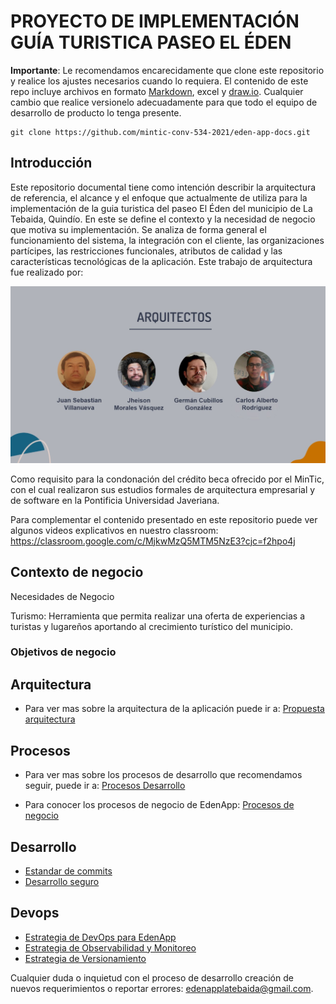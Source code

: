 # PROYECTO DE IMPLEMENTACIÓN GUÍA TURISTICA PASEO EL ÉDEN

**Importante**: Le recomendamos encarecidamente que clone este repositorio y realice los ajustes necesarios cuando lo requiera. El contenido de este repo incluye archivos en formato [Markdown](https://www.markdownguide.org/), excel y [draw.io](https://draw.io). Cualquier cambio que realice versionelo adecuadamente para que todo el equipo de desarrollo de producto lo tenga presente.

```
git clone https://github.com/mintic-conv-534-2021/eden-app-docs.git
```

## Introducción

Este repositorio documental tiene como intención describir la arquitectura de referencia, el alcance y el enfoque que actualmente de utiliza para la implementación de la guia turistica del paseo El Éden del municipio de La Tebaida, Quindío. En este se define el contexto y la necesidad de negocio que motiva su implementación. Se analiza de forma general el funcionamiento del sistema, la integración con el cliente, las organizaciones partícipes, las restricciones funcionales, atributos de calidad y las características tecnológicas de la aplicación. Este trabajo de arquitectura fue realizado por:

![alt text](./assets/arquitectonicosiv.jpeg?raw=true)

Como requisito para la condonación del crédito beca ofrecido por el MinTic, con el cual realizaron sus estudios formales de arquitectura empresarial y de software en la Pontificia Universidad Javeriana.

Para complementar el contenido presentado en este repositorio puede ver algunos videos explicativos en nuestro classroom: https://classroom.google.com/c/MjkwMzQ5MTM5NzE3?cjc=f2hpo4j

## Contexto de negocio

Necesidades de Negocio

Turismo: Herramienta que permita realizar una oferta de experiencias a turistas y lugareños aportando al crecimiento turístico del municipio. 


### Objetivos de negocio

## Arquitectura

- Para ver mas sobre la arquitectura de la aplicación puede ir a: [Propuesta arquitectura](./content/arquitectura/propuesta-arquitectura-solucion.md)

## Procesos

- Para ver mas sobre los procesos de desarrollo que recomendamos seguir, puede ir a: [Procesos Desarrollo](./content/procesos/processos-desarrollo.md)

- Para conocer los procesos de negocio de EdenApp: [Procesos de negocio](./content/procesos/processos-negocio.md)

## Desarrollo

- [Estandar de commits](./content/desarrollo/estandar-commits.md)
- [Desarrollo seguro](./content/desarrollo/guía-desarrollo-seguro.md)

## Devops

- [Estrategia de DevOps para EdenApp](./content/devops/estrategia-devops-para-eden-app.md)
- [Estrategia de Observabilidad y Monitoreo](./content/devops/estrategia-observabilidad-monitoreo.md)
- [Estrategia de Versionamiento](./content/devops/estrategia-versionamiento.md)

Cualquier duda o inquietud con el proceso de desarrollo creación de nuevos requerimientos o reportar errores: [edenapplatebaida@gmail.com](mailto:edenapplatebaida@gmail.com).


